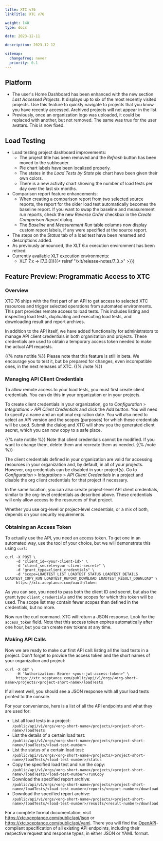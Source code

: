 ```yaml
---
title: XTC v76
linkTitle: XTC v76

weight: 140
type: docs

date: 2023-12-11

description: 2023-12-12

sitemap:
  changefreq: never
  priority: 0.1
---
```


## Platform

* The user's Home Dashboard has been enhanced with the new section *Last Accessed Projects*. It displays up to six of the most recently visited projects. Use this feature to quickly navigate to projects that you know you have recently accessed. Archived projects will not appear in the list.
* Previously, once an organization logo was uploaded, it could be replaced with another, but not removed. The same was true for the user avatars. This is now fixed.


## Load Testing

* Load testing project dashboard improvements:
    * The project title has been removed and the *Refresh* button has been moved to the subheader.
    * Pie chart labels have been localized properly.
    * The states in the *Load Tests by State* pie chart have been given their own colors.
    * There is a new activity chart showing the number of load tests per day over the last six months.
* Comparison report feature enhancements:
    * When creating a comparison report from two selected source reports, the report for the older load test automatically becomes the baseline report. If you want to swap the baseline and measurement run reports, check the new *Reverse Order* checkbox in the *Create Comparison Report* dialog.
    * The *Baseline* and *Measurement Run* table columns now display custom report labels, if any were specified at the source report.
* The steps on the *Status* tab of a load test have been renamed and descriptions added.
* As previously announced, the XLT 6.x execution environment has been retired.
* Currently available XLT execution environments:
    * XLT 7.x → [7.3.0]({{< relref "/xlt/release-notes/7_3_x" >}})


## Feature Preview: Programmatic Access to XTC

### Overview

XTC 76 ships with the first part of an API to get access to selected XTC resources and trigger selected operations from automated environments. This part provides remote access to load tests. This includes listing and inspecting load tests, duplicating and executing load tests, and downloading result and report archives.

In addition to the API itself, we have added functionality for administrators to manage API client credentials in both organization and projects. These credentials are used to obtain a temporary access token needed to make the actual API requests.

{{% note notitle %}}
Please note that this feature is still in beta. We encourage you to test it, but be prepared for changes, even incompatible ones, in the next releases of XTC.
{{% /note %}}

### Managing API Client Credentials

To allow remote access to your load tests, you must first create client credentials. You can do this in your organization or in your projects.

To create client credentials in your organization, go to *Configuration* > *Integrations* > *API Client Credentials* and click the *Add* button. You will need to specify a name and an optional expiration date. You will also need to select an API version and the scopes (purposes) for which these credentials will be used. Submit the dialog and XTC will show you the generated client secret, which you can now copy to a safe place.

{{% note notitle %}}
Note that client credentials cannot be modified. If you want to change them, delete them and recreate them as needed.
{{% /note %}}

The client credentials defined in your organization are valid for accessing resources in your organization and, by default, in all of your projects. However, org credentials can be disabled in your project(s). Go to *Configuration* > *Integrations* > *API Client Credentials* in a project and disable the org client credentials for that project if necessary.

In the same location, you can also create project-level API client credentials, similar to the org-level credentials as described above. These credentials will only allow access to the resources of that project.

Whether you use org-level or project-level credentials, or a mix of both, depends on your security requirements.

### Obtaining an Access Token

To actually use the API, you need an access token. To get one in an automated way, use the tool of your choice, but we will demonstrate this using `curl`:

```
curl -X POST \
     -d "client_id=<your-client-id>" \
     -d "client_secret=<your-client-secret>" \
     -d "grant_type=client_credentials" \
     -d "scope=LOADTEST_LIST LOADTEST_STATUS LOADTEST_DETAILS LOADTEST_COPY_RUN LOADTEST_REPORT_DOWNLOAD LOADTEST_RESULT_DOWNLOAD" \
     https://xtc.xceptance.com/oauth/token
```

As you can see, you need to pass both the client ID and secret, but also the grant type `client_credentials` and the scopes for which this token will be used. The scope list may contain fewer scopes than defined in the credentials, but no more.

Now run the curl command. XTC will return a JSON response. Look for the `access_token` field. Note that this access token expires automatically after one hour, but you can create new tokens at any time.

### Making API Calls

Now we are ready to make our first API call: listing all the load tests in a project. Don't forget to provide the access token and the short names of your organization and project:

```
curl -X GET \
     -H "Authorization: Bearer <your-jwt-access-token>" \
     https://xtc.xceptance.com/public/api/v1/orgs/<org-short-name>/projects/<project-short-name>/loadTests
```

If all went well, you should see a JSON response with all your load tests printed to the console.

For your convenience, here is a list of all the API endpoints and what they are used for:

* List all load tests in a project:<br>
  `/public/api/v1/orgs/<org-short-name>/projects/<project-short-name>/loadTests`
* List the details of a certain load test:<br>
  `/public/api/v1/orgs/<org-short-name>/projects/<project-short-name>/loadTests/<load-test-number>`
* List the status of a certain load test:<br>
  `/public/api/v1/orgs/<org-short-name>/projects/<project-short-name>/loadTests/<load-test-number>/status`
* Copy the specified load test and run the copy:<br>
  `/public/api/v1/orgs/<org-short-name>/projects/<project-short-name>/loadTests/<load-test-number>/runCopy`
* Download the specified report archive:<br>
  `/public/api/v1/orgs/<org-short-name>/projects/<project-short-name>/loadTests/<load-test-number>/reports/<report-number>/download`
* Download the specified report archive:<br>
  `/public/api/v1/orgs/<org-short-name>/projects/<project-short-name>/loadTests/<load-test-number>/results/<result-number>/download`

For a complete formal documentation, visit https://xtc.xceptance.com/public/api/json or https://xtc.xceptance.com/public/api/yaml. There you will find the [OpenAPI](https://www.openapis.org/)-compliant specification of all existing API endpoints, including their respective request and response types, in either JSON or YAML format.
